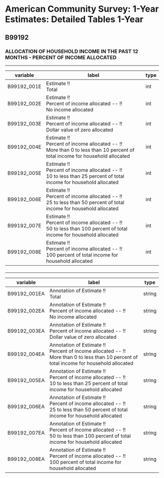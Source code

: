 # American Community Survey: 1-Year Estimates: Detailed Tables 1-Year

## B99192

### ALLOCATION OF HOUSEHOLD INCOME IN THE PAST 12 MONTHS - PERCENT OF INCOME ALLOCATED

___

| variable | label | type |
| ----- | ----- | ----- |
| B99192_001E | Estimate !!<br>Total | int |
| B99192_002E | Estimate !!<br>Percent of income allocated -- !!<br>No income allocated | int |
| B99192_003E | Estimate !!<br>Percent of income allocated -- !!<br>Dollar value of zero allocated | int |
| B99192_004E | Estimate !!<br>Percent of income allocated -- !!<br>More than 0 to less than 10 percent of total income for household allocated | int |
| B99192_005E | Estimate !!<br>Percent of income allocated -- !!<br>10 to less than 25 percent of total income for household allocated | int |
| B99192_006E | Estimate !!<br>Percent of income allocated -- !!<br>25 to less than 50 percent of total income for household allocated | int |
| B99192_007E | Estimate !!<br>Percent of income allocated -- !!<br>50 to less than 100 percent of total income for household allocated | int |
| B99192_008E | Estimate !!<br>Percent of income allocated -- !!<br>100 percent of total income for household allocated | int |
### 

___

| variable | label | type |
| ----- | ----- | ----- |
| B99192_001EA | Annotation of Estimate !!<br>Total | string |
| B99192_002EA | Annotation of Estimate !!<br>Percent of income allocated -- !!<br>No income allocated | string |
| B99192_003EA | Annotation of Estimate !!<br>Percent of income allocated -- !!<br>Dollar value of zero allocated | string |
| B99192_004EA | Annotation of Estimate !!<br>Percent of income allocated -- !!<br>More than 0 to less than 10 percent of total income for household allocated | string |
| B99192_005EA | Annotation of Estimate !!<br>Percent of income allocated -- !!<br>10 to less than 25 percent of total income for household allocated | string |
| B99192_006EA | Annotation of Estimate !!<br>Percent of income allocated -- !!<br>25 to less than 50 percent of total income for household allocated | string |
| B99192_007EA | Annotation of Estimate !!<br>Percent of income allocated -- !!<br>50 to less than 100 percent of total income for household allocated | string |
| B99192_008EA | Annotation of Estimate !!<br>Percent of income allocated -- !!<br>100 percent of total income for household allocated | string |

